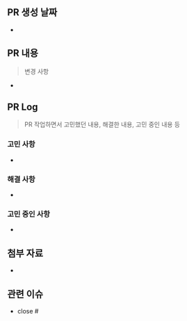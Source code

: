 ## PR 생성 날짜

-

## PR 내용

> 변경 사항

- 

## PR Log

> PR 작업하면서 고민했던 내용, 해결한 내용, 고민 중인 내용 등

### 고민 사항

- 

### 해결 사항

- 

### 고민 중인 사항

- 

## 첨부 자료

-

## 관련 이슈

- close #

